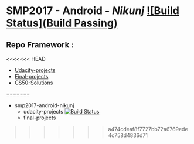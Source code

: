 # SMP2017 - Android - *Nikunj* [![Build Status](Build Passing)](https://travis-ci.org/nik1010/Android_App-Samples)

## Repo Framework :

<<<<<<< HEAD

* [Udacity-projects](https://github.com/gdgsurat/SMP-2017-Android/tree/master/smp2017-android-nikunj/udacity-projects)
* [Final-projects](https://github.com/gdgsurat/SMP-2017-Android/tree/master/smp2017-android-nikunj/final-projects)
* [CS50-Solutions](https://github.com/gdgsurat/SMP-2017-Android/tree/master/smp2017-android-nikunj/CS50-solutions)

=======
* smp2017-android-nikunj
  * udacity-projects [![Build Status](https://travis-ci.org/nik1010/Android_App-Samples.svg?branch=master)](https://travis-ci.org/nik1010/Android_App-Samples/builds/233231664)
  * final-projects
 
>>>>>>> a474cdeaf8f7727bb72a6769ede4c758d4836d71
    


